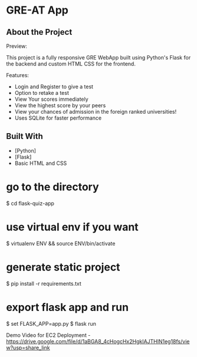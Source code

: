 # GRE-AT App


## About the Project

Preview:


This project is a fully responsive GRE WebApp built using Python's Flask for the backend and custom HTML CSS for the frontend.

Features:
- Login and Register to give a test
- Option to retake a test
- View Your scores immediately
- View the highest score by your peers
- View your chances of admission in the foreign ranked universities!
- Uses SQLite for faster performance



## Built With
- [Python]
- [Flask]
- Basic HTML and CSS

# go to the directory
$ cd flask-quiz-app

# use virtual env if you want
$ virtualenv ENV && source ENV/bin/activate

# generate static project
$ pip install -r requirements.txt

# export flask app and run
$ set FLASK_APP=app.py
$ flask run

Demo Video for EC2 Deployment - https://drive.google.com/file/d/1aBGA8_4cHogcHx2HgkIAJTHlN1eg18fs/view?usp=share_link










